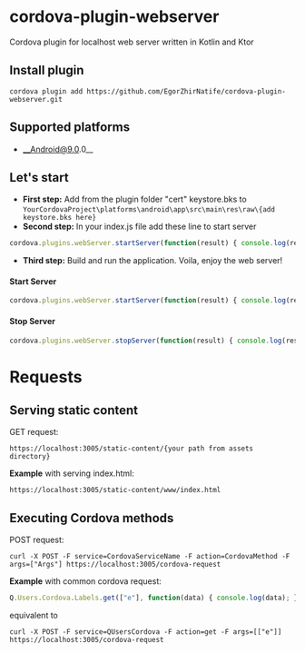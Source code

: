 # cordova-plugin-webserver
Cordova plugin for localhost web server written in Kotlin and Ktor

## Install plugin
    cordova plugin add https://github.com/EgorZhirNatife/cordova-plugin-webserver.git
## Supported platforms
- __Android@9.0.0__

## Let's start
- __First step:__ Add from the plugin folder "cert" keystore.bks to ```YourCordovaProject\platforms\android\app\src\main\res\raw\{add keystore.bks here}```
- __Second step:__ In your index.js file add these line to start server
```js
cordova.plugins.webServer.startServer(function(result) { console.log(result); }, function(error) { console.log(error); })
```
- __Third step:__ Build and run the application. Voila, enjoy the web server!
#### Start Server
```js
cordova.plugins.webServer.startServer(function(result) { console.log(result); }, function(error) { console.log(error); })
```
#### Stop Server
```js
cordova.plugins.webServer.stopServer(function(result) { console.log(result); }, function(error) { console.log(error); })
```
# Requests

## Serving static content
GET request:
```
https://localhost:3005/static-content/{your path from assets directory}
```
__Example__ with serving index.html:
```
https://localhost:3005/static-content/www/index.html
```
## Executing Cordova methods
POST request:
```
curl -X POST -F service=CordovaServiceName -F action=CordovaMethod -F args=["Args"] https://localhost:3005/cordova-request
```
__Example__ with common cordova request:
```js
Q.Users.Cordova.Labels.get(["e"], function(data) { console.log(data); }, function(err) { console.log(err); })
```
equivalent to
```
curl -X POST -F service=QUsersCordova -F action=get -F args=[["e"]] https://localhost:3005/cordova-request
```
